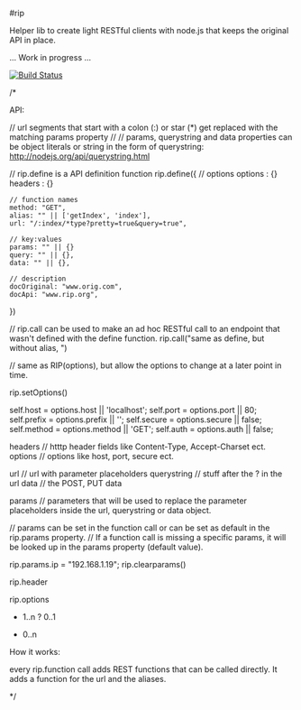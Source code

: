 #rip


Helper lib to create light RESTful clients with node.js that keeps the original API in place.

... Work in progress ...

[![Build Status](https://travis-ci.org/intesso/rip.png)](https://travis-ci.org/intesso/rip)

/*

API:

// url segments that start with a colon (:) or star (*) get replaced with the matching params property 
// 
// params, querystring and data properties can be object literals or string in the form of querystring: http://nodejs.org/api/querystring.html

// rip.define is a API definition function
rip.define({
	// options
	options : {}
	headers : {}

	// function names
	method: "GET",
	alias: "" || ['getIndex', 'index'],
	url: "/:index/*type?pretty=true&query=true",
	
	// key:values
	params: "" || {}
	query: "" || {},
	data: "" || {},
	
	// description
	docOriginal: "www.orig.com",
	docApi: "www.rip.org",
})

// rip.call can be used to make an ad hoc RESTful call to an endpoint that wasn't defined with the define function.
rip.call("same as define, but without alias, ")

// same as RIP(options), but allow the options to change at a later point in time.

rip.setOptions()

self.host = options.host || 'localhost';
self.port = options.port || 80;
self.prefix = options.prefix || '';
self.secure = options.secure || false;
self.method = options.method || 'GET';
self.auth = options.auth || false;

headers // htttp header fields like Content-Type, Accept-Charset ect. 
options // options like host, port, secure ect.

url // url with parameter placeholders
querystring // stuff after the ? in the url
data // the POST, PUT data

params // parameters that will be used to replace the parameter placeholders inside the url, querystring or data object.



// params can be set in the function call or can be set as default in the rip.params property.
// If a function call is missing a specific params, it will be looked up in the params property (default value).

rip.params.ip = "192.168.1.19";
rip.clearparams()


rip.header

rip.options


+ 1..n
? 0..1
* 0..n

How it works:

every rip.function call adds REST functions that can be called directly.
It adds a function for the url and the aliases.

 */
